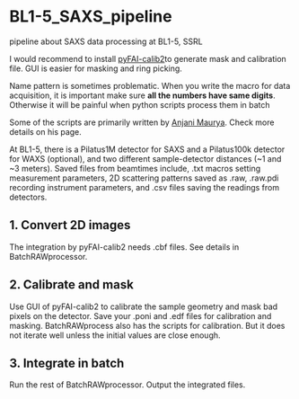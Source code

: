 # BL1-5_SAXS_pipeline #
pipeline about SAXS data processing at BL1-5, SSRL

I would recommend to install [pyFAI-calib2](https://www.silx.org/doc/pyFAI/dev/man/pyFAI-calib2.html)to generate mask and calibration file. GUI is easier for masking and ring picking.

Name pattern is sometimes problematic. When you write the macro for data acquisition, it is important make sure **all the numbers have same digits**. Otherwise it will be painful when python scripts process them in batch

Some of the scripts are primarily written by [Anjani Maurya](https://github.com/anjanikmaurya). Check more details on his page.

At BL1-5, there is a Pilatus1M detector for SAXS and a Pilatus100k detector for WAXS (optional), and two different sample-detector distances (~1 and ~3 meters). Saved files from beamtimes include, .txt macros setting measurement parameters, 2D scattering patterns saved as .raw, .raw.pdi recording instrument parameters, and .csv files saving the readings from detectors.

## 1. Convert 2D images ##
The integration by pyFAI-calib2 needs .cbf files. See details in BatchRAWprocessor.

## 2. Calibrate and mask ##
Use GUI of pyFAI-calib2 to calibrate the sample geometry and mask bad pixels on the detector. Save your .poni and .edf files for calibration and masking. BatchRAWprocess also has the scripts for calibration. But it does not iterate well unless the initial values are close enough.

## 3. Integrate in batch ##
Run the rest of BatchRAWprocessor. Output the integrated files.
